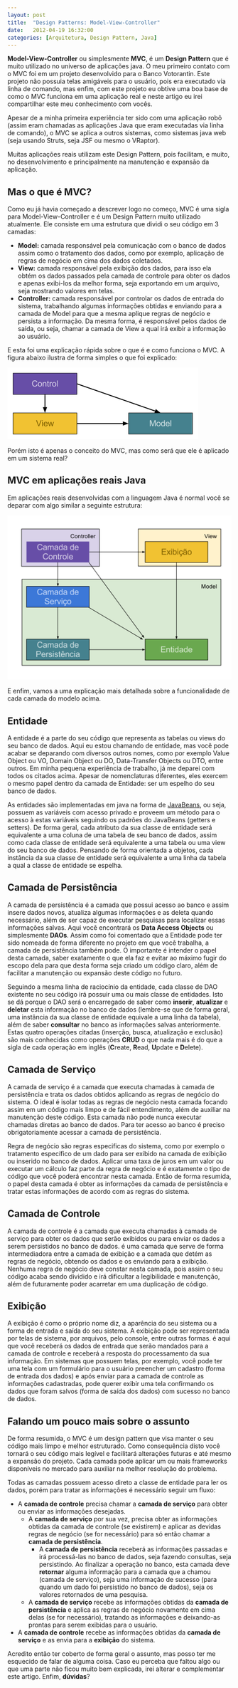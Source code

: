 ```yaml
---
layout: post
title:  "Design Patterns: Model-View-Controller"
date:   2012-04-19 16:32:00
categories: [Arquitetura, Design Pattern, Java]
---
```

**Model-View-Controller** ou simplesmente **MVC**, é um **Design Pattern** que é muito utilizado no universo de aplicações java. O meu primeiro contato com o MVC foi em um projeto desenvolvido para o Banco Votorantin. Este projeto não possuia telas amigáveis para o usuário, pois era executado via linha de comando, mas enfim, com este projeto eu obtive uma boa base de como o MVC funciona em uma aplicação real e neste artigo eu irei compartilhar este meu conhecimento com vocês.

Apesar de a minha primeira experiência ter sido com uma aplicação robô (assim eram chamadas as aplicações Java que eram executadas via linha de comando), o MVC se aplica a outros sistemas, como sistemas java web (seja usando Struts, seja JSF ou mesmo o VRaptor).

Muitas aplicações reais utilizam este Design Pattern, pois facilitam, e muito, no desenvolvimento e principalmente na manutenção e expansão da aplicação.


## Mas o que é MVC?

Como eu já havia começado a descrever logo no começo, MVC é uma sigla para Model-View-Controller e é um Design Pattern muito utilizado atualmente. Ele consiste em uma estrutura que dividi o seu código em 3 camadas:

* **Model:** camada responsável pela comunicação com o banco de dados assim como o tratamento dos dados, como por exemplo, aplicação de regras de negócio em cima dos dados coletados.
* **View:** camada responsável pela exibição dos dados, para isso ela obtém os dados passados pela camada de controle para obter os dados e apenas exibi-los da melhor forma, seja exportando em um arquivo, seja mostrando valores em telas.
* **Controller:** camada responsável por controlar os dados de entrada do sistema, trabalhando algumas informações obtidas e enviando para a camada de Model para que a mesma aplique regras de negócio e persista a informação. Da mesma forma, é responsável pelos dados de saída, ou seja, chamar a camada de View a qual irá exibir a informação ao usuário.

E esta foi uma explicação rápida sobre o que é e como funciona o MVC. A figura abaixo ilustra de forma simples o que foi explicado:

<!--- ![MVC Puro]({{ site.url }}/assets/MVCPuro.png) -->
![MVC Puro](/assets/MVCPuro.png)

Porém isto é apenas o conceito do MVC, mas como será que ele é aplicado em um sistema real?


## MVC em aplicações reais Java

Em aplicações reais desenvolvidas com a linguagem Java é normal você se deparar com algo similar a seguinte estrutura:

![MVC Puro](/assets/MVCPratica.png)

E enfim, vamos a uma explicação mais detalhada sobre a funcionalidade de cada camada do modelo acima.


## Entidade

A entidade é a parte do seu código que representa as tabelas ou views do seu banco de dados. Aqui eu estou chamando de entidade, mas você pode acabar se deparando com diversos outros nomes, como por exemplo Value Object ou VO, Domain Object ou DO, Data-Transfer Objects ou DTO, entre outros. Em minha pequena experiência de trabalho, já me deparei com todos os citados acima. Apesar de nomenclaturas diferentes, eles exercem o mesmo papel dentro da camada de Entidade: ser um espelho do seu banco de dados.

As entidades são implementadas em java na forma de [JavaBeans](http://pt.wikipedia.org/wiki/JavaBeans), ou seja, possuem as variáveis com acesso privado e proveem um método para o acesso à estas variáveis seguindo os padrões do JavaBeans (getters e setters). De forma geral, cada atributo da sua classe de entidade será equivalente a uma coluna de uma tabela de seu banco de dados, assim como cada classe de entidade será equivalente a uma tabela ou uma view do seu banco de dados. Pensando de forma orientada a objetos, cada instância da sua classe de entidade será equivalente a uma linha da tabela a qual a classe de entidade se espelha.


## Camada de Persistência

A camada de persistência é a camada que possui acesso ao banco e assim insere dados novos, atualiza algumas informações e as deleta quando necessário, além de ser capaz de executar pesquisas para localizar essas informações salvas. Aqui você encontrará os **Data Access Objects** ou simplesmente **DAOs**. Assim como foi comentado que a Entidade pode ter sido nomeada de forma diferente no projeto em que você trabalha, a camada de persistência também pode. O importante é intender o papel desta camada, saber exatamente o que ela faz e evitar ao máximo fugir do escopo dela para que desta forma seja criado um código claro, além de facilitar a manutenção ou expansão deste código no futuro.

Seguindo a mesma linha de raciocínio da entidade, cada classe de DAO existente no seu código irá possuir uma ou mais classe de entidades. Isto se dá porque o DAO será o encarregado de saber como **inserir**, **atualizar** e **deletar** esta informação no banco de dados (lembre-se que de forma geral, uma instância da sua classe de entidade equivale a uma linha da tabela), além de saber **consultar** no banco as informações salvas anteriormente. Estas quatro operações citadas (inserção, busca, atualização e exclusão) são mais conhecidas como operações **CRUD** o que nada mais é do que a sigla de cada operação em inglês (<b>C</b>reate, <b>R</b>ead, <b>U</b>pdate e <b>D</b>elete).


## Camada de Serviço

A camada de serviço é a camada que executa chamadas à camada de persistência e trata os dados obtidos aplicando as regras de negócio do sistema. O ideal é isolar todas as regras de negócio nesta camada focando assim em um código mais limpo e de fácil entendimento, além de auxiliar na manutenção deste código. Esta camada não pode nunca executar chamadas diretas ao banco de dados. Para ter acesso ao banco é preciso obrigatoriamente acessar a camada de persistência.

Regra de negócio são regras especificas do sistema, como por exemplo o tratamento específico de um dado para ser exibido na camada de exibição ou inserido no banco de dados. Aplicar uma taxa de juros em um valor ou executar um cálculo faz parte da regra de negócio e é exatamente o tipo de código que você poderá encontrar nesta camada. Então de forma resumida, o papel desta camada é obter as informações da camada de persistência e tratar estas informações de acordo com as regras do sistema.


## Camada de Controle

A camada de controle é a camada que executa chamadas à camada de serviço para obter os dados que serão exibidos ou para enviar os dados a serem persistidos no banco de dados. é uma camada que serve de forma intermediadora entre a camada de exibição e a camada que detém as regras de negócio, obtendo os dados e os enviando para a exibição. Nenhuma regra de negócio deve constar nesta camada, pois assim o seu código acaba sendo dividido e irá dificultar a legibilidade e manutenção, além de futuramente poder acarretar em uma duplicação de código.


## Exibição

A exibição é como o próprio nome diz, a aparência do seu sistema ou a forma de entrada e saída do seu sistema. A exibição pode ser representada por telas de sistema, por arquivos, pelo console, entre outras formas. é aqui que você receberá os dados de entrada que serão mandados para a camada de controle e receberá a resposta do processamento da sua informação. Em sistemas que possuem telas, por exemplo, você pode ter uma tela com um formulário para o usuário preencher um cadastro (forma de entrada dos dados) e após enviar para a camada de controle as informações cadastradas, pode querer exibir uma tela confirmando os dados que foram salvos (forma de saída dos dados) com sucesso no banco de dados.


## Falando um pouco mais sobre o assunto

De forma resumida, o MVC é um design pattern que visa manter o seu código mais limpo e melhor estruturado. Como consequência disto você tornará o seu código mais legível e facilitará alterações futuras e até mesmo a expansão do projeto. Cada camada pode aplicar um ou mais frameworks disponíveis no mercado para auxiliar na melhor resolução do problema.

Todas as camadas possuem acesso direto a classe de entidade para ler os dados, porém para tratar as informações é necessário seguir um fluxo:

* A **camada de controle** precisa chamar a **camada de serviço** para obter ou enviar as informações desejadas.
  * A **camada de serviço** por sua vez, precisa obter as informações obtidas da camada de controle (se existirem) e aplicar as devidas regras de negócio (se for necessário) para só então chamar a **camada de persistência**.
    * A **camada de persistência** receberá as informações passadas e irá processá-las no banco de dados, seja fazendo consultas, seja persistindo. Ao finalizar a operação no banco, esta camada deve **retornar** alguma informação para a camada que a chamou (camada de serviço), seja uma informação de sucesso (para quando um dado foi persistido no banco de dados), seja os valores retornados de uma pesquisa.
  * A **camada de serviço** recebe as informações obtidas da **camada de persistência** e aplica as regras de negócio novamente em cima delas (se for necessário), tratando as informações e deixando-as prontas para serem exibidas para o usuário.
* A **camada de controle** recebe as informações obtidas da **camada de serviço** e as envia para a **exibição** do sistema.

Acredito então ter coberto de forma geral o assunto, mas posso ter me esquecido de falar de alguma coisa. Caso eu perceba que faltou algo ou que uma parte não ficou muito bem explicada, irei alterar e complementar este artigo. Enfim, **dúvidas**?
